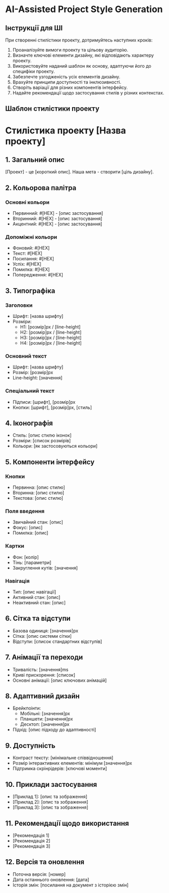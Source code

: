 # AI-Assisted Project Style Generation

## Інструкції для ШІ

При створенні стилістики проекту, дотримуйтесь наступних кроків:

1. Проаналізуйте вимоги проекту та цільову аудиторію.
2. Визначте ключові елементи дизайну, які відповідають характеру проекту.
3. Використовуйте наданий шаблон як основу, адаптуючи його до специфіки проекту.
4. Забезпечте узгодженість усіх елементів дизайну.
5. Врахуйте принципи доступності та інклюзивності.
6. Створіть варіації для різних компонентів інтерфейсу.
7. Надайте рекомендації щодо застосування стилів у різних контекстах.

## Шаблон стилістики проекту

# Стилістика проекту [Назва проекту]

## 1. Загальний опис
[Проект] - це [короткий опис]. Наша мета - створити [ціль дизайну].

## 2. Кольорова палітра

### Основні кольори
- Первинний: #[HEX] - [опис застосування]
- Вторинний: #[HEX] - [опис застосування]
- Акцентний: #[HEX] - [опис застосування]

### Допоміжні кольори
- Фоновий: #[HEX]
- Текст: #[HEX]
- Посилання: #[HEX]
- Успіх: #[HEX]
- Помилка: #[HEX]
- Попередження: #[HEX]

## 3. Типографіка

### Заголовки
- Шрифт: [назва шрифту]
- Розміри:
  - H1: [розмір]px / [line-height]
  - H2: [розмір]px / [line-height]
  - H3: [розмір]px / [line-height]
  - H4: [розмір]px / [line-height]

### Основний текст
- Шрифт: [назва шрифту]
- Розмір: [розмір]px
- Line-height: [значення]

### Спеціальний текст
- Підписи: [шрифт], [розмір]px
- Кнопки: [шрифт], [розмір]px, [стиль]

## 4. Іконографія
- Стиль: [опис стилю іконок]
- Розміри: [список розмірів]
- Кольори: [як застосовуються кольори]

## 5. Компоненти інтерфейсу

### Кнопки
- Первинна: [опис стилю]
- Вторинна: [опис стилю]
- Текстова: [опис стилю]

### Поля введення
- Звичайний стан: [опис]
- Фокус: [опис]
- Помилка: [опис]

### Картки
- Фон: [колір]
- Тінь: [параметри]
- Закруглення кутів: [значення]

### Навігація
- Тип: [опис навігації]
- Активний стан: [опис]
- Неактивний стан: [опис]

## 6. Сітка та відступи
- Базова одиниця: [значення]px
- Сітка: [опис системи сітки]
- Відступи: [список стандартних відступів]

## 7. Анімації та переходи
- Тривалість: [значення]ms
- Криві прискорення: [список]
- Основні анімації: [опис ключових анімацій]

## 8. Адаптивний дизайн
- Брейкпоінти:
  - Мобільні: [значення]px
  - Планшети: [значення]px
  - Десктоп: [значення]px
- Підхід: [опис підходу до адаптивності]

## 9. Доступність
- Контраст тексту: [мінімальне співвідношення]
- Розмір інтерактивних елементів: мінімум [значення]px
- Підтримка скрінрідерів: [ключові моменти]

## 10. Приклади застосування
- [Приклад 1]: [опис та зображення]
- [Приклад 2]: [опис та зображення]
- [Приклад 3]: [опис та зображення]

## 11. Рекомендації щодо використання
- [Рекомендація 1]
- [Рекомендація 2]
- [Рекомендація 3]

## 12. Версія та оновлення
- Поточна версія: [номер]
- Дата останнього оновлення: [дата]
- Історія змін: [посилання на документ з історією змін]
